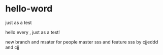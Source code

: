 # hello-word
just as a test

hello every ,
 just as a test!

new branch and msater for people
master sss and feature   sss
 by cjjeddd and cjj 

